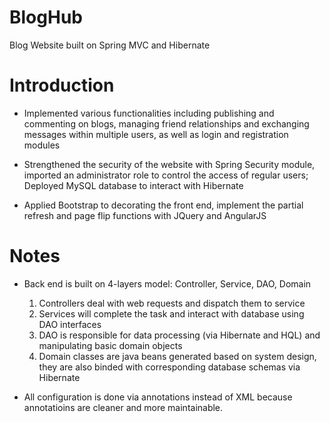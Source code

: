 # BlogHub
Blog Website built on Spring MVC and Hibernate

# Introduction	
* Implemented various functionalities including publishing and commenting on blogs, managing friend relationships and exchanging messages within multiple users, as well as login and registration modules
	
* Strengthened the security of the website with Spring Security module, imported an administrator role to control the access of regular users; Deployed MySQL database to interact with Hibernate
	
* Applied Bootstrap to decorating the front end, implement the partial refresh and page flip functions with JQuery and AngularJS

# Notes

* Back end is built on 4-layers model: Controller, Service, DAO, Domain

	1. Controllers deal with web requests and dispatch them to service
	2. Services will complete the task and interact with database using DAO interfaces
	3. DAO is responsible for data processing (via Hibernate and HQL) and manipulating basic domain objects
	4. Domain classes are java beans generated based on system design, they are also binded with corresponding database schemas via 	Hibernate

* All configuration is done via annotations instead of XML because annotatioins are cleaner and more maintainable.
